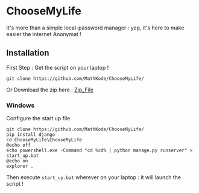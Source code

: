 # ChooseMyLife
It's more than a simple local-password manager : yep, it's here to make easier the internet Anonymat !

## Installation 

First Step : Get the script on your laptop !
```
git clone https://github.com/MathKode/ChooseMyLife/
```
Or Download the zip here : [Zip_File](https://github.com/MathKode/ChooseMyLife/archive/refs/heads/main.zip)


### Windows

Configure the start up file
```
git clone https://github.com/MathKode/ChooseMyLife/
pip install django
cd ChooseMyLife\ChooseMyLife
@echo off
echo powershell.exe -Command "cd %cd% | python manage.py runserver" > start_up.bat
@echo on
explorer .

```
Then execute ``start_up.bat`` wherever on your laptop : it will launch the script !
